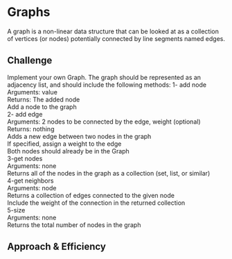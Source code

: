 # Graphs
A graph is a non-linear data structure that can be looked at as a collection of vertices (or nodes) potentially connected by line segments named edges.

## Challenge
Implement your own Graph. The graph should be represented as an adjacency list, and should include the following methods:
1- add node  
Arguments: value  
Returns: The added node  
Add a node to the graph  
2- add edge  
Arguments: 2 nodes to be connected by the edge, weight (optional)  
Returns: nothing  
Adds a new edge between two nodes in the graph  
If specified, assign a weight to the edge  
Both nodes should already be in the Graph  
3-get nodes  
Arguments: none  
Returns all of the nodes in the graph as a collection (set, list, or similar)  
4-get neighbors  
Arguments: node  
Returns a collection of edges connected to the given node  
Include the weight of the connection in the returned collection  
5-size  
Arguments: none  
Returns the total number of nodes in the graph  
## Approach & Efficiency



